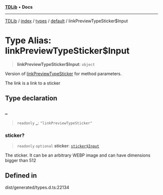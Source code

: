 [**TDLib**](../../../../../../README.md) • **Docs**

***

[TDLib](../../../../../../modules.md) / [index](../../../../../README.md) / [types](../../../README.md) / [default](../README.md) / linkPreviewTypeSticker$Input

# Type Alias: linkPreviewTypeSticker$Input

> **linkPreviewTypeSticker$Input**: `object`

Version of [linkPreviewTypeSticker](linkPreviewTypeSticker.md) for method parameters.

The link is a link to a sticker

## Type declaration

### \_

> `readonly` **\_**: `"linkPreviewTypeSticker"`

### sticker?

> `readonly` `optional` **sticker**: [`sticker$Input`](sticker$Input.md)

The sticker. It can be an arbitrary WEBP image and can have dimensions bigger than 512

## Defined in

dist/generated/types.d.ts:22134
